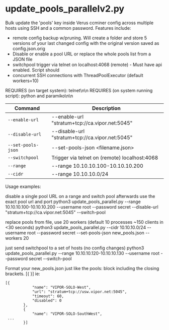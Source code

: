 # update_pools_parallelv2.py
Bulk update the 'pools' key inside Verus ccminer config across multiple hosts using SSH and a common password. Features include:
 - remote config backup w/pruning. Will create a folder and store 5 versions of your last changed config with the original version saved as config.json.orig
 - Disable or enable a pool URL or replace the whole pools list from a JSON file
 - switchpool trigger via telnet on localhost:4068 (remote) - Must have api enabled. Script should
 - concurrent SSH connections with ThreadPoolExecutor (default workers=10)

REQUIRES (on target system): telnet\n\n
REQUIRES (on system running script): python and paramiko\n\n

| Command | Description |
| --- | --- |
| `--enable-url` | --enable-url "stratum+tcp://ca.vipor.net:5045" |
| `--disable-url` | --disable-url "stratum+tcp://ca.vipor.net:5045" |
| `--set-pools-json` | --set-pools-json <filename.json> |
| `--switchpool` | Trigger via telnet on (remote) localhost:4068 |
| `--range` | --range 10.10.10.100-10.10.10.200 |
| `--cidr` | --range 10.10.10.0/24 |

Usage examples:

   disable a single pool URL on a range and switch pool afterwards
    use the exact pool url and port
  python3 update_pools_parallel.py --range 10.10.10.100-10.10.10.200 --username root --password secret --disable-url "stratum+tcp://ca.vipor.net:5045" --switch-pool

   replace pools from file, use 20 workers (default 10 processes ~150 clients in <30 seconds)
  python3 update_pools_parallel.py --cidr 10.10.10.0/24 --username root --password secret --set-pools-json new_pools.json --workers 20

   just send switchpool to a set of hosts (no config changes)
  python3 update_pools_parallel.py --range 10.10.10.120-10.10.10.130 --username root --password secret --switch-pool

Format your new_pools.json just like the pools: block including the closing brackets. [{ }] ie:
````
[{
            "name": "VIPOR-SOLO-West",
            "url": "stratum+tcp://usw.vipor.net:5045",
            "timeout": 60,
            "disabled": 0
        },
        {
            "name": "VIPOR-SOLO-SouthWest",
 ...
        }]
````
